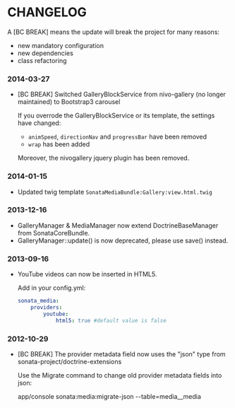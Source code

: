 CHANGELOG
=========

A [BC BREAK] means the update will break the project for many reasons:

* new mandatory configuration
* new dependencies
* class refactoring

### 2014-03-27

* [BC BREAK] Switched GalleryBlockService from nivo-gallery (no longer maintained) to Bootstrap3 carousel

    If you overrode the GalleryBlockService or its template, the settings have changed:

    * ``animSpeed``, ``directionNav`` and ``progressBar`` have been removed
    * ``wrap`` has been added

    Moreover, the nivogallery jquery plugin has been removed.

### 2014-01-15

* Updated twig template ``SonataMediaBundle:Gallery:view.html.twig``

### 2013-12-16

* GalleryManager & MediaManager now extend DoctrineBaseManager from SonataCoreBundle.
* GalleryManager::update() is now deprecated, please use save() instead.

### 2013-09-16

* YouTube videos can now be inserted in HTML5.

  Add in your config.yml:
  ```yaml
  sonata_media:
      providers:
          youtube:
              html5: true #default value is false
  ```

### 2012-10-29

* [BC BREAK] The provider metadata field now uses the "json" type from sonata-project/doctrine-extensions

  Use the Migrate command to change old provider metadata fields into json:

  app/console sonata:media:migrate-json --table=media__media

